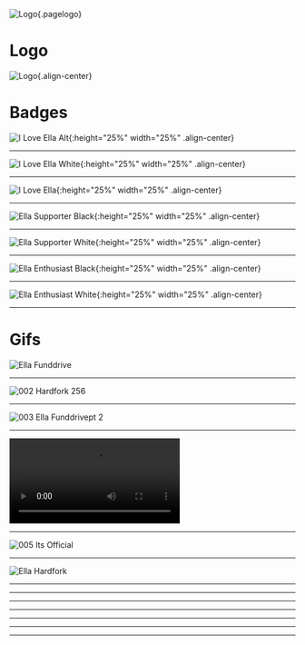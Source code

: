 ![Logo](/uploads/logo.png "Logo"){.pagelogo}
<!-- TITLE: Media -->
<!-- SUBTITLE: Ellaism - A stable network with no premine and no dev fees -->

# Logo
![Logo](/uploads/logo.png "Logo"){.align-center}

# Badges
![I Love Ella Alt](/uploads/badges/i-love-ella-alt.png "I Love Ella Alt"){:height="25%" width="25%" .align-center}
  	
---

![I Love Ella White](/uploads/badges/i-love-ella-white.png "I Love Ella White"){:height="25%" width="25%" .align-center}  

---

![I Love Ella](/uploads/badges/i-love-ella.png "I Love Ella"){:height="25%" width="25%" .align-center}  

---

![Ella Supporter Black](/uploads/badges/ella-supporter-black.png "Ella Supporter Black"){:height="25%" width="25%" .align-center}  

---

![Ella Supporter White](/uploads/badges/ella-supporter-white.png "Ella Supporter White"){:height="25%" width="25%" .align-center}  

---

![Ella Enthusiast Black](/uploads/badges/ella-enthusiast-black.png "Ella Enthusiast Black"){:height="25%" width="25%" .align-center}  

---

![Ella Enthusiast White](/uploads/badges/ella-enthusiast-white.png "Ella Enthusiast White"){:height="25%" width="25%" .align-center}  

---
# Gifs
![Ella Funddrive](/uploads/gifs/001-ella-funddrive-400.gif "Ella Funddrive")

---
![002 Hardfork 256](/uploads/gifs/002-hardfork-256.gif "002 Hardfork 256")

---
![003 Ella Funddrivept 2](/uploads/gifs/003-ella-funddrivept-2.gif "003 Ella Funddrivept 2")

---
![004 Ella Launch Lite](/uploads/gifs/004-ella-launch-lite.mp4 "004 Ella Launch Lite")

---
![005 Its Official](/uploads/gifs/005-its-official.gif "005 Its Official")

---
![Ella Hardfork](/uploads/gifs/002-hardfork-256.gif "Ella Hardfork")

---

---
---
---
---
---
---

